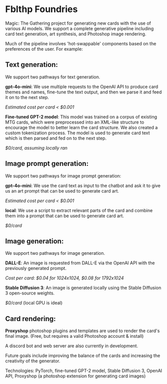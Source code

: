 # Fblthp Foundries

Magic: The Gathering project for generating new cards with the use of various AI models. We support a complete generative pipeline including card text generation, art synthesis, and Photoshop image rendering.

Much of the pipeline involves 'hot-swappable' components based on the preferences of the user. For example:

## Text generation:

We support two pathways for text generation. 

**gpt-4o-mini**: We use multiple requests to the OpenAI API to produce card themes and names, fine-tune the text output, and then we parse it and feed it on to the next step. 

*Estimated cost per card < $0.001*


**Fine-tuned GPT-2 model**: This model was trained on a corpus of existing MTG cards, which were preprocessed into an XML-like structure to encourage the model to better learn the card structure. We also created a custom tokenization process. The model is used to generate card text which is then parsed and fed on to the next step. 

*$0/card, assuming locally ran*

## Image prompt generation:

We support two pathways for image prompt generation:

**gpt-4o-mini**: We use the card text as input to the chatbot and ask it to give us an art prompt that can be used to generate card art. 

*Estimated cost per card < $0.001*


**local**: We use a script to extract relevant parts of the card and combine them into a prompt that can be used to generate card art.

*$0/card*

## Image generation:

We support two pathways for image generation.

**DALL-E**: An image is requested from DALL-E via the OpenAI API with the previously generated prompt. 

*Cost per card: $0.04 for 1024x1024, $0.08 for 1792x1024*


**Stable Diffusion 3**: An image is generated locally using the Stable Diffusion 3 open-source weights. 

*$0/card* (local GPU is ideal)

## Card rendering:

**Proxyshop** photoshop plugins and templates are used to render the card's final image. (Free, but requires a valid Photoshop account & install)

A discord bot and web server are also currently in development. 

Future goals include improving the balance of the cards and increasing the creativity of the generator.

Technologies: PyTorch, fine-tuned GPT-2 model, Stable Diffusion 3, OpenAI API, Proxyshop (a photoshop extension for generating card images)


